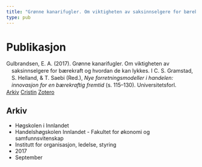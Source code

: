 ```yaml
---
title: "Grønne kanarifugler. Om viktigheten av saksinnselgere for bærekraft og hvordan de kan lykkes"
type: pub
---
```

<h1>Publikasjon</h1>
<article id="csl-bib-container-J94T5PCJ" class="csl-bib-container">
  <div class="csl-bib-body" style="line-height: 1.35; padding-left: 1em; text-indent:-1em;">
  <div class="csl-entry">Gulbrandsen, E. A. (2017). Gr&#xF8;nne kanarifugler. Om viktigheten av saksinnselgere for b&#xE6;rekraft og hvordan de kan lykkes. I C. S. Gramstad, S. Helland, &amp; T. Saebi (Red.), <i>Nye forretningsmodeller i handelen: innovasjon for en b&#xE6;rekraftig fremtid</i> (s. 115&#x2013;130). Universitetsforl.</div>
</div>
  <div class="csl-bib-buttons">
    <a href="#taxonomy-article-J94T5PCJ" class="csl-bib-button">Arkiv</a>
    <a href="https://app.cristin.no/results/show.jsf?id=1497546" alt="Cristin URL" class="csl-bib-button">Cristin</a>
    <a href="http://zotero.org/groups/5022929/items/J94T5PCJ" alt="Zotero URL" class="csl-bib-button">Zotero</a>
  </div>
  <div id="csl-bib-meta-container-J94T5PCJ"></div>
</article>
<div id="csl-bib-meta-J94T5PCJ" class="csl-bib-meta">
  <article id="taxonomy-article-J94T5PCJ" class="taxonomy-article">
    <h1>Arkiv</h1>
    <ul>
      <li>Høgskolen i Innlandet</li>
      <li>Handelshøgskolen Innlandet - Fakultet for økonomi og samfunnsvitenskap</li>
      <li>Institutt for organisasjon, ledelse, styring</li>
      <li>2017</li>
      <li>September</li>
    </ul>
  </article>
</div>
